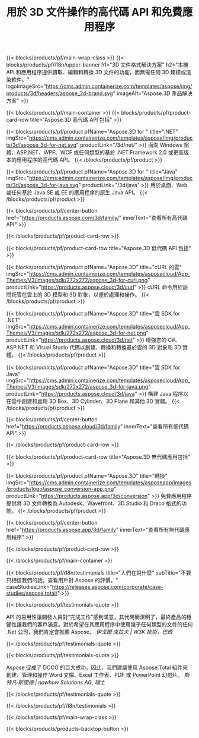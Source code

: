 ﻿---
title: 用於 3D 文件操作的高代碼 API 和免費應用程序 
weight: 1460
url: /zh-hant/
description: 創建編輯和轉換 3D 文件。無需 3D 建模軟件。使用幾何體、場景層次結構、共享或拆分網格、動畫對象、添加目標相機。
google_site_verification: pJzfspWbY9hmASAU3ozD0x1YVIt8rcjsmkvNtlT8jsM
---
{{< blocks/products/pf/main-wrap-class >}}
{{< blocks/products/pf/i18n/upper-banner h1="3D 文件格式解決方案" h2="本機 API 和應用程序提供讀取、編輯和轉換 3D 文件的功能，而無需任何 3D 建模或渲染軟件。" logoImageSrc="https://cms.admin.containerize.com/templates/aspose/img/products/3d/headers/aspose_3d-brand.svg" imageAlt="Aspose.3D 產品解決方案" >}}

{{< blocks/products/pf/main-container >}}
{{< blocks/products/pf/product-card-row title="Aspose.3D 高代碼 API 包括" >}}

{{< blocks/products/pf/product pfName="Aspose.3D for " title=".NET" imgSrc="https://cms.admin.containerize.com/templates/aspose/img/products/3d/aspose_3d-for-net.svg" productLink="/3d/net/" >}}
面向 Windows 窗體、ASP.NET、WPF、WCF 或任何類型的基於 .NET Framework 2.0 或更高版本的應用程序的高代碼 API。
{{< /blocks/products/pf/product >}}

{{< blocks/products/pf/product pfName="Aspose.3D for " title="Java" imgSrc="https://cms.admin.containerize.com/templates/aspose/img/products/3d/aspose_3d-for-java.svg" productLink="/3d/java" >}}
用於桌面、Web 或任何基於 Java SE 或 EE 的應用程序的原生 Java API。
{{< /blocks/products/pf/product >}}

{{< blocks/products/pf/center-button href="https://products.aspose.com/3d/family/" innerText="查看所有高代碼 API" >}}

{{< /blocks/products/pf/product-card-row >}}

{{< blocks/products/pf/product-card-row title="Aspose.3D 低代碼 API 包括" >}}

{{< blocks/products/pf/product pfName="Aspose.3D" title="cURL 的雲" imgSrc="https://cms.admin.containerize.com/templates/asposecloud/App_Themes/V3/images/sdk/272x272/aspose_3d-for-curl.png" productLink="https://products.aspose.cloud/3d/curl" >}}
cURL 命令用於訪問託管在雲上的 3D 模型和 3D 對象，以便於處理和操作。
{{< /blocks/products/pf/product >}}

{{< blocks/products/pf/product pfName="Aspose.3D" title="雲 SDK for .NET" imgSrc="https://cms.admin.containerize.com/templates/asposecloud/App_Themes/V3/images/sdk/272x272/aspose_3d-for-net.png" productLink="https://products.aspose.cloud/3d/net" >}}
增強您的 C#、ASP.NET 和 Visual Studio 代碼以創建、轉換和轉換基於雲的 3D 對象和 3D 實體。
{{< /blocks/products/pf/product >}}

{{< blocks/products/pf/product pfName="Aspose.3D" title="雲 SDK for Java" imgSrc="https://cms.admin.containerize.com/templates/asposecloud/App_Themes/V3/images/sdk/272x272/aspose_3d-for-java.png" productLink="https://products.aspose.cloud/3d/java" >}}
構建 Java 程序以在雲中創建和處理 3D Box、3D Cylinder、3D Plane 和其他 3D 實體。
{{< /blocks/products/pf/product >}}

{{< blocks/products/pf/center-button href="https://products.aspose.cloud/3d/family" innerText="查看所有低代碼 API" >}}

{{< /blocks/products/pf/product-card-row >}}

{{< blocks/products/pf/product-card-row title="Aspose.3D 無代碼應用包括" >}}

{{< blocks/products/pf/product pfName="Aspose.3D" title="轉換" imgSrc="https://cms.admin.containerize.com/templates/asposeapp/images/products/logo/aspose_conversion-app.png" productLink="https://products.aspose.app/3d/conversion" >}}
免費應用程序提供將 3D 文件轉換為 Autodesk、Wavefront、3D Studio 和 Draco 格式的功能。
{{< /blocks/products/pf/product >}}

{{< blocks/products/pf/center-button href="https://products.aspose.app/3d/family" innerText="查看所有無代碼應用程序" >}}

{{< /blocks/products/pf/product-card-row >}}

{{< /blocks/products/pf/main-container >}}

{{< blocks/products/pf/i18n/testimonials title="人們在說什麼" subTitle="不要只相信我們的話。查看用戶對 Aspose 的評價。" caseStudiesLink="https://releases.aspose.com/corporate/case-studies/aspose.total/" >}}

{{< blocks/products/pf/testimonials-quote >}}
<p class="first">
 API 的易用性讓開發人員對“完成工作”感到滿意，其代碼簡潔明了，最終產品的穩健性讓我們的客戶滿意。對於希望在其應用程序中使用幾乎任何類型的文件的任何 .Net 公司，我們肯定會推薦 Aspose。
 <em>
  伊戈爾·克拉夫 | W3K 技術，巴西
 </em>
</p>

{{< /blocks/products/pf/testimonials-quote >}}

{{< blocks/products/pf/testimonials-quote >}}
<p class="second">
 Aspose 促成了 DOCO 的巨大成功。因此，我們建議使用 Aspose.Total 組件來創建、管理和操作 Word 文檔、Excel 工作表、PDF 或 PowerPoint 幻燈片。
 <em>
  斯特凡·斯圖德 | nowhow Solutions AG, 瑞士
 </em>
</p>

{{< /blocks/products/pf/testimonials-quote >}}

{{< /blocks/products/pf/i18n/testimonials >}}

{{< /blocks/products/pf/main-wrap-class >}}

{{< blocks/products/products-backtop-button >}}
